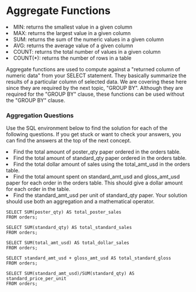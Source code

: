 <h1>Aggregate Functions</h1>

<li>MIN: returns the smallest value in a given column</li>
<li>MAX: returns the largest value in a given column</li>
<li>SUM: returns the sum of the numeric values in a given column</li>
<li>AVG: returns the average value of a given column</li>
<li>COUNT: returns the total number of values in a given column</li>
<li>COUNT(*): returns the number of rows in a table</li>

<p>Aggregate functions are used to compute against a "returned column of numeric data" from your SELECT statement. They basically summarize the results of a particular column of selected data. We are covering these here since they are required by the next topic, "GROUP BY". Although they are required for the "GROUP BY" clause, these functions can be used without the "GROUP BY" clause.
</p>

<h3>Aggregation Questions</h3>

<p>Use the SQL environment below to find the solution for each of the following questions. If you get stuck or want to check your answers, you can find the answers at the top of the next concept.</p>

<li>Find the total amount of poster_qty paper ordered in the orders table.</li>
<li>Find the total amount of standard_qty paper ordered in the orders table.</li>
<li>Find the total dollar amount of sales using the total_amt_usd in the orders table.</li>
<li>Find the total amount spent on standard_amt_usd and gloss_amt_usd paper for each order in the orders table. This should give a dollar amount for each order in the table.</li>
<li>Find the standard_amt_usd per unit of standard_qty paper. Your solution should use both an aggregation and a mathematical operator.</li>

```
SELECT SUM(poster_qty) AS total_poster_sales
FROM orders;

SELECT SUM(standard_qty) AS total_standard_sales
FROM orders;

SELECT SUM(total_amt_usd) AS total_dollar_sales
FROM orders;

SELECT standard_amt_usd + gloss_amt_usd AS total_standard_gloss
FROM orders;

SELECT SUM(standard_amt_usd)/SUM(standard_qty) AS standard_price_per_unit
FROM orders;

```

<h3></h3>

```

```

<h3></h3>

```

```

<h3></h3>

```

```

<h3></h3>

```

```

<h3></h3>

```

```

<h3></h3>

```

```

<h3></h3>

```

```